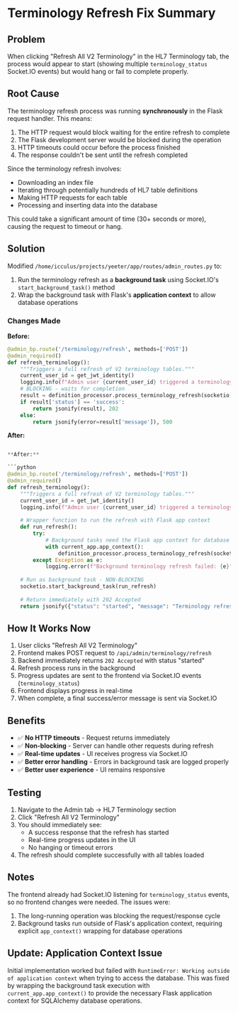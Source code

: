 # Terminology Refresh Fix Summary

## Problem

When clicking "Refresh All V2 Terminology" in the HL7 Terminology tab, the process would appear to start (showing multiple `terminology_status` Socket.IO events) but would hang or fail to complete properly.

## Root Cause

The terminology refresh process was running **synchronously** in the Flask request handler. This means:

1. The HTTP request would block waiting for the entire refresh to complete
2. The Flask development server would be blocked during the operation
3. HTTP timeouts could occur before the process finished
4. The response couldn't be sent until the refresh completed

Since the terminology refresh involves:

- Downloading an index file
- Iterating through potentially hundreds of HL7 table definitions
- Making HTTP requests for each table
- Processing and inserting data into the database

This could take a significant amount of time (30+ seconds or more), causing the request to timeout or hang.

## Solution

Modified `/home/icculus/projects/yeeter/app/routes/admin_routes.py` to:

1. Run the terminology refresh as a **background task** using Socket.IO's `start_background_task()` method
2. Wrap the background task with Flask's **application context** to allow database operations

### Changes Made

**Before:**

```python
@admin_bp.route('/terminology/refresh', methods=['POST'])
@admin_required()
def refresh_terminology():
    """Triggers a full refresh of V2 terminology tables."""
    current_user_id = get_jwt_identity()
    logging.info(f"Admin user {current_user_id} triggered a terminology refresh.")
    # BLOCKING - waits for completion
    result = definition_processor.process_terminology_refresh(socketio)
    if result['status'] == 'success': 
        return jsonify(result), 202
    else: 
        return jsonify(error=result['message']), 500
```

**After:**

```python

**After:**

```python
@admin_bp.route('/terminology/refresh', methods=['POST'])
@admin_required()
def refresh_terminology():
    """Triggers a full refresh of V2 terminology tables."""
    current_user_id = get_jwt_identity()
    logging.info(f"Admin user {current_user_id} triggered a terminology refresh.")
    
    # Wrapper function to run the refresh with Flask app context
    def run_refresh():
        try:
            # Background tasks need the Flask app context for database operations
            with current_app.app_context():
                definition_processor.process_terminology_refresh(socketio)
        except Exception as e:
            logging.error(f"Background terminology refresh failed: {e}", exc_info=True)
    
    # Run as background task - NON-BLOCKING
    socketio.start_background_task(run_refresh)
    
    # Return immediately with 202 Accepted
    return jsonify({"status": "started", "message": "Terminology refresh started in background"}), 202
```

## How It Works Now

1. User clicks "Refresh All V2 Terminology"
2. Frontend makes POST request to `/api/admin/terminology/refresh`
3. Backend immediately returns `202 Accepted` with status "started"
4. Refresh process runs in the background
5. Progress updates are sent to the frontend via Socket.IO events (`terminology_status`)
6. Frontend displays progress in real-time
7. When complete, a final success/error message is sent via Socket.IO

## Benefits

- ✅ **No HTTP timeouts** - Request returns immediately
- ✅ **Non-blocking** - Server can handle other requests during refresh
- ✅ **Real-time updates** - UI receives progress via Socket.IO
- ✅ **Better error handling** - Errors in background task are logged properly
- ✅ **Better user experience** - UI remains responsive

## Testing

1. Navigate to the Admin tab → HL7 Terminology section
2. Click "Refresh All V2 Terminology"
3. You should immediately see:
   - A success response that the refresh has started
   - Real-time progress updates in the UI
   - No hanging or timeout errors
4. The refresh should complete successfully with all tables loaded

## Notes

The frontend already had Socket.IO listening for `terminology_status` events, so no frontend changes were needed. The issues were:

1. The long-running operation was blocking the request/response cycle
2. Background tasks run outside of Flask's application context, requiring explicit `app_context()` wrapping for database operations

## Update: Application Context Issue

Initial implementation worked but failed with `RuntimeError: Working outside of application context` when trying to access the database. This was fixed by wrapping the background task execution with `current_app.app_context()` to provide the necessary Flask application context for SQLAlchemy database operations.
